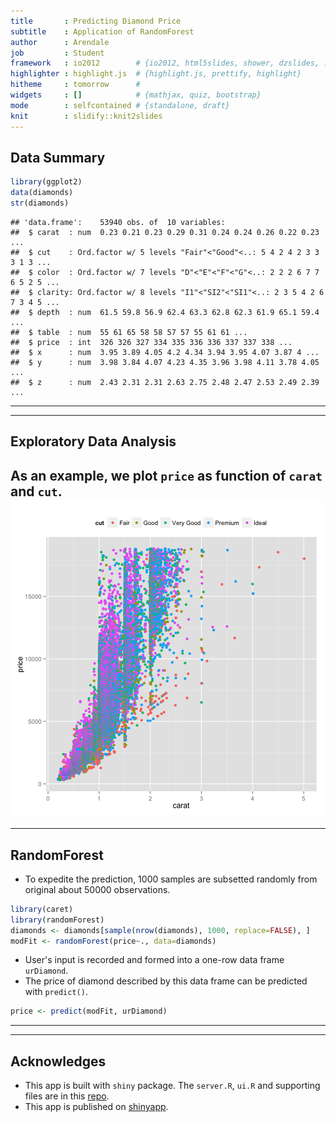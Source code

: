 ```yaml
---
title       : Predicting Diamond Price 
subtitle    : Application of RandomForest
author      : Arendale
job         : Student
framework   : io2012        # {io2012, html5slides, shower, dzslides, ...}
highlighter : highlight.js  # {highlight.js, prettify, highlight}
hitheme     : tomorrow      # 
widgets     : []            # {mathjax, quiz, bootstrap}
mode        : selfcontained # {standalone, draft}
knit        : slidify::knit2slides
---
```


## Data Summary

```r
library(ggplot2)
data(diamonds)
str(diamonds)
```

```
## 'data.frame':	53940 obs. of  10 variables:
##  $ carat  : num  0.23 0.21 0.23 0.29 0.31 0.24 0.24 0.26 0.22 0.23 ...
##  $ cut    : Ord.factor w/ 5 levels "Fair"<"Good"<..: 5 4 2 4 2 3 3 3 1 3 ...
##  $ color  : Ord.factor w/ 7 levels "D"<"E"<"F"<"G"<..: 2 2 2 6 7 7 6 5 2 5 ...
##  $ clarity: Ord.factor w/ 8 levels "I1"<"SI2"<"SI1"<..: 2 3 5 4 2 6 7 3 4 5 ...
##  $ depth  : num  61.5 59.8 56.9 62.4 63.3 62.8 62.3 61.9 65.1 59.4 ...
##  $ table  : num  55 61 65 58 58 57 57 55 61 61 ...
##  $ price  : int  326 326 327 334 335 336 336 337 337 338 ...
##  $ x      : num  3.95 3.89 4.05 4.2 4.34 3.94 3.95 4.07 3.87 4 ...
##  $ y      : num  3.98 3.84 4.07 4.23 4.35 3.96 3.98 4.11 3.78 4.05 ...
##  $ z      : num  2.43 2.31 2.31 2.63 2.75 2.48 2.47 2.53 2.49 2.39 ...
```
---

---
## Exploratory Data Analysis
As an example, we plot `price` as function of `carat` and `cut`. 
![plot of chunk unnamed-chunk-2](assets/fig/unnamed-chunk-2.png) 
---

---
## RandomForest
* To expedite the prediction, 1000 samples are subsetted randomly from original about 50000 observations.

```r
library(caret)
library(randomForest)
diamonds <- diamonds[sample(nrow(diamonds), 1000, replace=FALSE), ]
modFit <- randomForest(price~., data=diamonds)
```
* User's input is recorded and formed into a one-row data frame `urDiamond`. 
* The price of diamond described by this data frame can be predicted with `predict()`.

```r
price <- predict(modFit, urDiamond)
```
---

---
## Acknowledges
* This app is built with `shiny` package. The `server.R`, `ui.R` and supporting files are
  in this [repo](https://github.com/arendale/DataProduct).
* This app is published on [shinyapp](http://arendale.shinyapps.io/DataProduct/).

